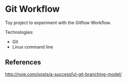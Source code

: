 # Git Workflow

Toy project to experiment with the Gitflow Workflow.

Technologies:
- Git
- Linux command line

## References

http://nvie.com/posts/a-successful-git-branching-model/
